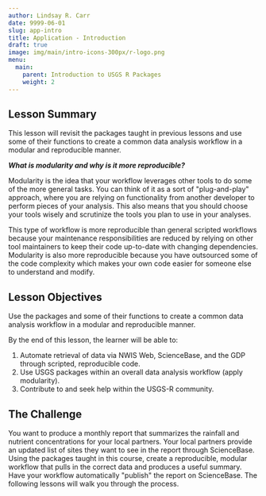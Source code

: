 ```yaml
---
author: Lindsay R. Carr
date: 9999-06-01
slug: app-intro
title: Application - Introduction
draft: true 
image: img/main/intro-icons-300px/r-logo.png
menu:
  main:
    parent: Introduction to USGS R Packages
    weight: 2
---
```

Lesson Summary
--------------

This lesson will revisit the packages taught in previous lessons and use some of their functions to create a common data analysis workflow in a modular and reproducible manner.

***What is modularity and why is it more reproducible?***

Modularity is the idea that your workflow leverages other tools to do some of the more general tasks. You can think of it as a sort of "plug-and-play" approach, where you are relying on functionality from another developer to perform pieces of your analysis. This also means that you should choose your tools wisely and scrutinize the tools you plan to use in your analyses.

This type of workflow is more reproducible than general scripted workflows because your maintenance responsibilities are reduced by relying on other tool maintainers to keep their code up-to-date with changing dependencies. Modularity is also more reproducible because you have outsourced some of the code complexity which makes your own code easier for someone else to understand and modify.

Lesson Objectives
-----------------

Use the packages and some of their functions to create a common data analysis workflow in a modular and reproducible manner.

By the end of this lesson, the learner will be able to:

1.  Automate retrieval of data via NWIS Web, ScienceBase, and the GDP through scripted, reproducible code.
2.  Use USGS packages within an overall data analysis workflow (apply modularity).
3.  Contribute to and seek help within the USGS-R community.

The Challenge
-------------

You want to produce a monthly report that summarizes the rainfall and nutrient concentrations for your local partners. Your local partners provide an updated list of sites they want to see in the report through ScienceBase. Using the packages taught in this course, create a reproducible, modular workflow that pulls in the correct data and produces a useful summary. Have your workflow automatically "publish" the report on ScienceBase. The following lessons will walk you through the process.
